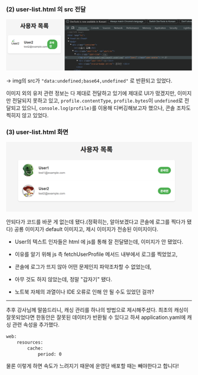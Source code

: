 ### (2) user-list.html 의 src 전달

![img_5.png](img_5.png)

-> img의 src가 `"data:undefined;base64,undefined"` 로 반환되고 있었다.

이미지 외의 유저 관련 정보는 다 제대로 전달하고 있기에 제대로 UI가 떴겠지만, 이미지만 전달되지 못하고 있고,
`profile.contentType`, `profile.bytes`이 `undefined`로 전달되고 있으니,
`console.log(profile)`를 이용해 디버깅해보고자 했으나, 콘솔 조차도 찍히지 않고 있었다.

### (3) user-list.html 화면

![img_4.png](img_4.png)

안되다가 코드를 바꾼 게 없는데 됐다.(정확히는, 알아보겠다고 콘솔에 로그를 찍다가 됐다) 공룡 이미지가 default 이미지고, 제시 이미지가 전송된 이미지이다.

- User의 텍스트 인자들은 html 에 js를 통해 잘 전달됐는데, 이미지가 안 됐었다.
- 이유를 알기 위해 js 측 fetchUserProfile 메서드 내부에서 로그를 찍었었고,
- 콘솔에 로그가 뜨지 않아 어떤 문제인지 파악조차할 수 없었는데,
- 아무 것도 하지 않았는데, 정말 "갑자기" 됐다.

- 노트북 자체의 과열이나 IDE 오류로 인해 안 될 수도 있었던 걸까?

--------

추후 강사님께 말씀드리니, 캐싱 관리를 하나의 방법으로 제시해주셨다.
최초의 캐싱이 잘못되었다면 한동안은 잘못된 데이터가 반환될 수 있다고 하셔 application.yaml에 캐싱 관련 속성을 추가했다.

    web:
        resources:
            cache:
                period: 0

물론 이렇게 하면 속도가 느려지기 때문에 운영단 배포할 때는 빼야한다고 합니다!